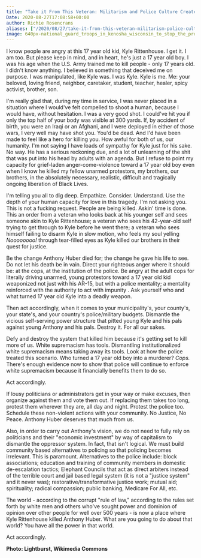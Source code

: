 ```yaml
---
title: "Take it From This Veteran: Militarism and Police Culture Created Kyle Rittenhouse"
Date: 2020-08-27T17:08:58+00:00
author: Richie Rosencrans
aliases: ["/2020/08/27/take-it-from-this-veteran-militarism-police-culture-created-kyle-rittenhouse"]
image: 640px-national_guard_troops_in_kenosha_wisconsin_to_stop_the_protests.jpg
---
```


I know people are angry at this 17 year old kid, Kyle Rittenhouse. I get it. I am too. But please keep in mind, and in heart, he's just a 17 year old boy. I was his age when the U.S. Army trained me to kill people - only 17 years old. I didn't know anything. I believed in something that deceived me on purpose. I was manipulated, like Kyle was. I was Kyle. Kyle is me. Me: your beloved, loving friend, neighbor, caretaker, student, teacher, healer, spicy activist, brother, son. 

I'm really glad that, during my time in service, I was never placed in a situation where I would've felt compelled to shoot a human, because I would have, without hesitation. I was a very good shot. I could've hit you if only the top half of your body was visible at 300 yards. If, by accident of birth, you were an Iraqi or an Afghani, and I were deployed in either of those wars, I very well may have shot you. You'd be dead. And I'd have been made to feel like a hero for killing you. How awful for both of us, our humanity. I'm not saying I have loads of sympathy for Kyle just for his sake. No way. He has a serious reckoning due, and a lot of unlearning of the shit that was put into his head by adults with an agenda. But I refuse to point my capacity for grief-laden anger-come-violence toward a 17 year old boy even when I know he killed my fellow unarmed protestors, my brothers, our brothers, in the absolutely necessary, realistic, difficult and tragically ongoing liberation of Black Lives. 

I'm telling you all to dig deep. Empathize. Consider. Understand. Use the depth of your human capacity for love in this tragedy. I'm not asking you. This is not a fucking request. People are being killed. Askin' time is done. This an order from a veteran who looks back at his younger self and sees someone akin to Kyle Rittenhouse; a veteran who sees his 42-year-old self trying to get through to Kyle before he went there; a veteran who sees himself failing to disarm Kyle in slow motion, who feels my soul yelling *Noooooooo!* through tear-filled eyes as Kyle killed our brothers in their quest for justice. 

Be the change Anthony Huber died for; the change he gave his life to see. Do not let his death be in vain. Direct your righteous anger where it should be: at the cops, at the institution of the police. Be angry at the adult cops for literally driving unarmed, young protestors toward a 17 year old kid weaponized not just with his AR-15, but with a police mentality; a mentality reinforced with the authority to act with impunity . Ask yourself who and what turned 17 year old Kyle into a deadly weapon. 

Then act accordingly, when it comes to your municipality's, your county's, your state's, and your country's police/military budgets. Dismantle the vicious self-serving power structure that pitted young Kyle and his pals against young Anthony and his pals. Destroy it. For all our sakes. 

Defy and destroy the system that killed him because it's getting set to kill more of us. White supremacism has tools. Dismantling institutionalized white supremacism means taking away its tools. Look at how the police treated this scenario. Who turned a 17 year old boy into a murderer? *Cops.* There's enough evidence now to show that police will continue to enforce white supremacism because it financially benefits them to do so. 

Act accordingly. 

If lousy politicians or administrators get in your way or make excuses, then organize against them and vote them out. If replacing them takes too long, protest them wherever they are, all day and night. Protest the police too. Schedule these non-violent actions with your community. No Justice, No Peace. Anthony Huber deserves that much from us.

Also, in order to carry out Anthony's vision, we do not need to fully rely on politicians and their "economic investment" by way of capitalism to dismantle the oppressor system. In fact, that isn't logical. We must build community based alternatives to policing so that policing becomes irrelevant. This is paramount. Alternatives to the police include: block associations; education and training of community members in domestic de-escalation tactics; Elephant Councils that act as direct arbiters instead of the terrible court and jail based legal system (it is not a "justice system" and it never was); restorative/transformative justice work; mutual aid; spirituality; radical compassion; public banking, Medicare For All, etc. 

The world - according to the corrupt "rule of law," according to the rules set forth by white men and others who've sought power and dominion of opinion over other people for well over 500 years - is now a place where Kyle Rittenhouse killed Anthony Huber. What are you going to do about that world? You have all the power in that world.

Act accordingly.

**Photo: Lightburst, Wikimedia Commons**

